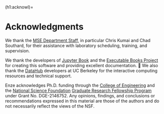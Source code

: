 (h1:acknowl)=
# Acknowledgments

We thank the [MSE Department Staff](https://mse.berkeley.edu/staff/), in particular Chris Kumai and Chad Southard, for their assistance with laboratory scheduling, training, and supervision.

We thank the developers of [Jupyter Book](https://jupyterbook.org/intro.html) and the [Executable Books Project](https://executablebooks.org/en/latest/index.html) for creating this software and providing excellent documentation. 🙏
We also thank the [DataHub](https://datahub.berkeley.edu/) developers at UC Berkeley for the interactive computing resources and technical support.

Enze acknowledges Ph.D. funding through the [College of Engineering](https://engineering.berkeley.edu/) and the [National Science Foundation](https://www.nsf.gov/) [Graduate Research Fellowship Program](https://www.nsfgrfp.org/) under Grant No. DGE-2146752.
Any opinions, findings, and conclusions or recommendations expressed in this material are those of the authors and do not necessarily reflect the views of the NSF.
